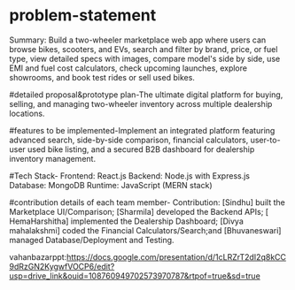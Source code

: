 # problem-statement
Summary: Build a two-wheeler marketplace web app where users can browse bikes, scooters, and EVs, search and filter by brand, price, or fuel type, view detailed specs with images, compare model's side by side, use EMI and fuel cost calculators, check upcoming launches, explore showrooms, and book test rides or sell used bikes.

#detailed proposal&prototype plan-The ultimate digital platform for buying, selling, and managing two-wheeler inventory across multiple dealership locations.

#features to be implemented-Implement an integrated platform featuring advanced search, side-by-side comparison, financial calculators, user-to-user used bike listing, and a secured B2B dashboard for dealership inventory management.

#Tech Stack-
Frontend: React.js
Backend: Node.js with Express.js
Database: MongoDB
Runtime: JavaScript (MERN stack)

#contribution details of each team member-
Contribution: [Sindhu] built the Marketplace UI/Comparison;
[Sharmila] developed the Backend APIs;
[ HemaHarshitha] implemented the Dealership Dashboard;
[Divya mahalakshmi] coded the Financial Calculators/Search;and
[Bhuvaneswari] managed Database/Deployment and Testing.

vahanbazarppt:https://docs.google.com/presentation/d/1cLRZrT2dI2q8kCC9dRzGN2KygwfVOCP6/edit?usp=drive_link&ouid=108760949702573970787&rtpof=true&sd=true

